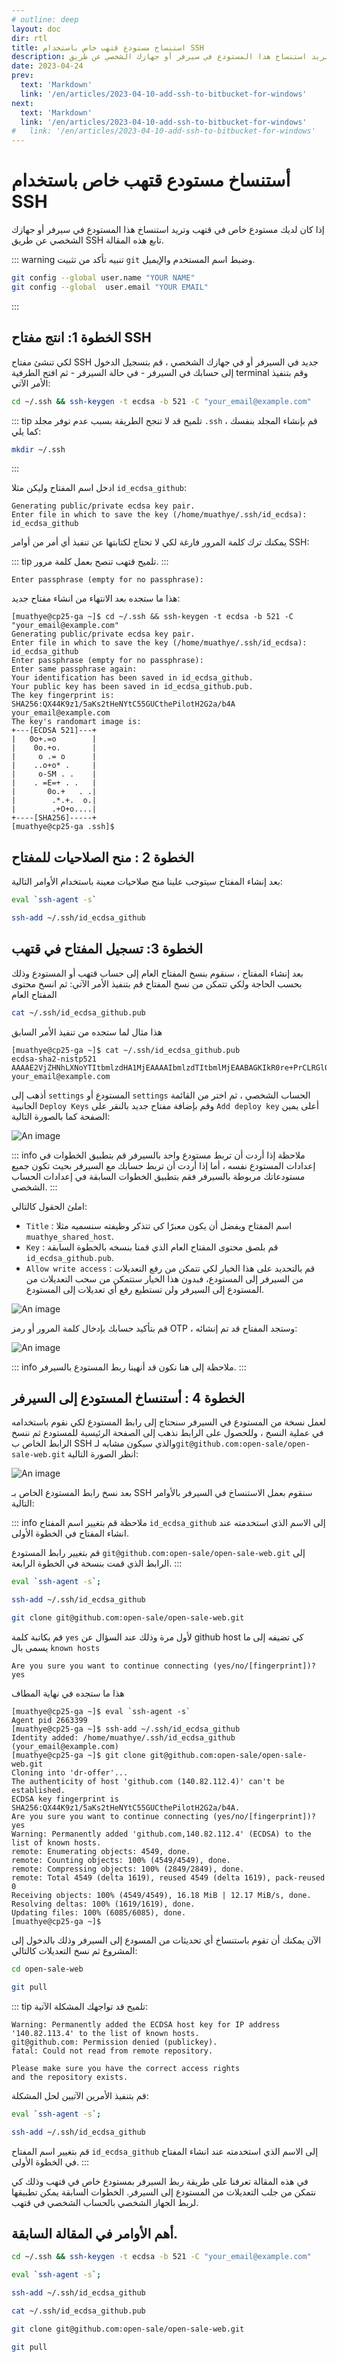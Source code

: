 ```yaml
---
# outline: deep
layout: doc
dir: rtl
title: استنساخ مستودع قتهب خاص باستخدام SSH
description: إذا كان لديك مستودع خاص في قتهب وتريد استنساخ هذا المستودع في سيرفر أو جهازك الشخصي عن طريق SSH تابع هذه المقالة
date: 2023-04-24
prev:
  text: 'Markdown'
  link: '/en/articles/2023-04-10-add-ssh-to-bitbucket-for-windows'
next:
  text: 'Markdown'
  link: '/en/articles/2023-04-10-add-ssh-to-bitbucket-for-windows'
#   link: '/en/articles/2023-04-10-add-ssh-to-bitbucket-for-windows'
---
```

<!-- 
<style>
    body, h1, h2, h3, p, div, ul, li, ol {
        direction: rtl;
    }
    pre, code {
        direction: ltr;
    }
</style> -->

# أستنساخ مستودع قتهب خاص باستخدام SSH

إذا كان لديك مستودع خاص في قتهب وتريد استنساخ هذا المستودع في سيرفر أو جهازك الشخصي عن طريق SSH تابع هذه المقالة.

::: warning تنبيه
تأكد من تثبيت `git` وضبط اسم المستخدم والإيميل.
```sh
git config --global user.name "YOUR NAME"
git config --global  user.email "YOUR EMAIL"
```
:::

## الخطوة 1: انتج مفتاح SSH

لكي تنشئ مفتاح SSH جديد في السيرفر أو في جهازك الشخصي ، قم بتسجيل الدخول إلى حسابك في السيرفر - في حالة السيرفر - ثم افتح الطرفية terminal وقم بتنفيذ الأمر الآتي:

```sh
cd ~/.ssh && ssh-keygen -t ecdsa -b 521 -C "your_email@example.com"
```

::: tip  تلميح
قد لا تنجح الطريقة بسبب عدم توفر مجلد `.ssh` ، قم بإنشاء المجلد بنفسك كما يلي:
```sh
mkdir ~/.ssh
```
:::

ادخل اسم المفتاح وليكن مثلا `id_ecdsa_github`:

```
Generating public/private ecdsa key pair.
Enter file in which to save the key (/home/muathye/.ssh/id_ecdsa): id_ecdsa_github
```

يمكنك ترك كلمة المرور فارغة لكي لا تحتاج لكتابتها عن تنفيذ أي أمر من أوامر SSH:

::: tip تلميح
قتهب تنصح بعمل كلمة مرور.
:::

```
Enter passphrase (empty for no passphrase):
```

هذا ما ستجده بعد الانتهاء من انشاء مفتاح جديد:

```
[muathye@cp25-ga ~]$ cd ~/.ssh && ssh-keygen -t ecdsa -b 521 -C "your_email@example.com"
Generating public/private ecdsa key pair.
Enter file in which to save the key (/home/muathye/.ssh/id_ecdsa): id_ecdsa_github
Enter passphrase (empty for no passphrase):
Enter same passphrase again:
Your identification has been saved in id_ecdsa_github.
Your public key has been saved in id_ecdsa_github.pub.
The key fingerprint is:
SHA256:QX44K9z1/5aKs2tHeNYtC55GUCthePilotH2G2a/b4A your_email@example.com
The key's randomart image is:
+---[ECDSA 521]---+
|   0o+.=o        |
|    0o.+o.       |
|     o .= o      |
|    ..o+o* .     |
|     o-SM . .    |
|    . =E=+ . .   |
|       0o.+   . .|
|        .*.+.  o.|
|        .+O+o....|
+----[SHA256]-----+
[muathye@cp25-ga .ssh]$
```

## الخطوة 2 : منح الصلاحيات للمفتاح

بعد إنشاء المفتاح سيتوجب علينا منح صلاحيات معينة باستخدام الأوامر التالية:

```sh
eval `ssh-agent -s`
```

```sh
ssh-add ~/.ssh/id_ecdsa_github
```

## الخطوة 3: تسجيل المفتاح في قتهب

بعد إنشاء المفتاح ، سنقوم بنسخ المفتاح العام إلى حساب قتهب أو المستودع وذلك بحسب الحاجة
ولكي تتمكن من نسخ المفتاح قم بتنفيذ الأمر الآتي: ثم انسخ محتوى المفتاح العام

```sh
cat ~/.ssh/id_ecdsa_github.pub
```

هذا مثال لما ستجده من تنفيذ الأمر السابق

```
[muathye@cp25-ga ~]$ cat ~/.ssh/id_ecdsa_github.pub
ecdsa-sha2-nistp521 AAAAE2VjZHNhLXNoYTItbmlzdHA1MjEAAAAIbmlzdTItbmlMjEAABAGKIkR0re+PrCLRGl0yBWYIHuq9aErCLRGl0jIDAEjY+WsENmnwtQ8cyBwE7aV2heKTtfwE7aV2h7NnJ61ZXqeKTtfwEsr4R+L/qHL0GbeIVCuZXf67Krr7KrrYB3ybjudWu7xgqZgrr59cq9aErCLRCOis/ICojHy67cp9OCnCFLD1MJPg== your_email@example.com
```

أذهب إلى `settings` المستودع أو `settings` الحساب الشخصي ، ثم اختر من القائمة الجانبية `Deploy Keys` وقم بإضافة مفتاح جديد بالنقر على `Add deploy key` أعلى يمين الصفحة كما بالصورة التالية:

![An image](/articles/2023-04-25/deploy-keys.png)

::: info ملاحظة
إذا أردت أن تربط مستودع واحد بالسيرفر قم بتطبيق الخطوات في إعدادات المستودع نفسه ، أما إذا أردت أن تربط حسابك مع السيرفر بحيث تكون جميع مستودعاتك مربوطة بالسيرفر فقم بتطبيق الخطوات السابقة في إعدادات الحساب الشخصي.
:::


املئ الحقول كالتالي:

- `Title` : اسم المفتاح ويفضل أن يكون معبرًا كي تتذكر وظيفته سنسميه مثلا `muathye_shared_host`.
- `Key` : قم بلصق محتوى المفتاح العام الذي قمنا بنسخه بالخطوة السابقة `id_ecdsa_github.pub`.
- `Allow write access` : قم بالتحديد على هذا الخيار لكي تتمكن من رفع التعديلات من السيرفر إلى المستودع، فبدون هذا الخيار ستتمكن من سحب التعديلات من المستودع إلى السيرفر ولن تستطيع رفع أي تعديلات إلى المستودع.

![An image](/articles/2023-04-25/add-deploy-key.png)

قم بتأكيد حسابك بإدخال كلمة المرور أو رمز OTP ، وستجد المفتاح قد تم إنشائه:

![An image](/articles/2023-04-25/deploy-key.png)

::: info ملاحظة
إلى هنا نكون قد أنهينا ربط المستودع بالسيرفر.
:::

## الخطوة 4 : أستنساخ المستودع إلى السيرفر

لعمل نسخة من المستودع في السيرفر سنحتاج إلى رابط المستودع لكي نقوم باستخدامه في عملية النسخ ، وللحصول على الرابط نذهب إلى الصفحة الرئيسية للمستودع ثم ننسخ الرابط الخاص ب SSH والذي سيكون مشابه لـ`git@github.com:open-sale/open-sale-web.git` انظر الصورة التالية:

![An image](/articles/2023-04-25/ssh-clone-url.png)

بعد نسخ رابط المستودع الخاص بـ SSH سنقوم بعمل الاستنساخ في السيرفر بالأوامر التالية:

::: info ملاحظة
قم بتغيير اسم المفتاح `id_ecdsa_github` إلى الاسم الذي استخدمته عند انشاء المفتاح في الخطوة الأولى.

قم بتغيير رابط المستودع `git@github.com:open-sale/open-sale-web.git` إلى الرابط الذي قمت بنسخة في الخطوة الرابعة.
:::

```sh
eval `ssh-agent -s`;
```

```sh
ssh-add ~/.ssh/id_ecdsa_github
```

```sh
git clone git@github.com:open-sale/open-sale-web.git
```

قم بكاتبة كلمة `yes` لأول مرة وذلك عند السؤال عن github host كي تضيفه إلى ما يسمى بال `known hosts`

```
Are you sure you want to continue connecting (yes/no/[fingerprint])? yes
```

هذا ما ستجده في نهاية المطاف

```
[muathye@cp25-ga ~]$ eval `ssh-agent -s`
Agent pid 2663399
[muathye@cp25-ga ~]$ ssh-add ~/.ssh/id_ecdsa_github
Identity added: /home/muathye/.ssh/id_ecdsa_github (your_email@example.com)
[muathye@cp25-ga ~]$ git clone git@github.com:open-sale/open-sale-web.git
Cloning into 'dr-offer'...
The authenticity of host 'github.com (140.82.112.4)' can't be established.
ECDSA key fingerprint is SHA256:QX44K9z1/5aKs2tHeNYtC55GUCthePilotH2G2a/b4A.
Are you sure you want to continue connecting (yes/no/[fingerprint])? yes
Warning: Permanently added 'github.com,140.82.112.4' (ECDSA) to the list of known hosts.
remote: Enumerating objects: 4549, done.
remote: Counting objects: 100% (4549/4549), done.
remote: Compressing objects: 100% (2849/2849), done.
remote: Total 4549 (delta 1619), reused 4549 (delta 1619), pack-reused 0
Receiving objects: 100% (4549/4549), 16.18 MiB | 12.17 MiB/s, done.
Resolving deltas: 100% (1619/1619), done.
Updating files: 100% (6085/6085), done.
[muathye@cp25-ga ~]$
```

الآن يمكنك أن تقوم باستنساخ أي تحديثات من المسودع إلى السيرفر وذلك بالدخول إلى المشروع ثم نسخ التعديلات كالتالي:

```sh
cd open-sale-web
```

```sh
git pull
```

::: tip تلميح
قد تواجهك المشكلة الآتية:
```
Warning: Permanently added the ECDSA host key for IP address '140.82.113.4' to the list of known hosts.
git@github.com: Permission denied (publickey).
fatal: Could not read from remote repository.

Please make sure you have the correct access rights
and the repository exists.
```
قم بتنفيذ الأمرين الآتيين لحل المشكلة:

```sh
eval `ssh-agent -s`;

ssh-add ~/.ssh/id_ecdsa_github
```

قم بتغيير اسم المفتاح `id_ecdsa_github` إلى الاسم الذي استخدمته عند انشاء المفتاح في الخطوة الأولى.
:::

في هذه المقالة تعرفنا على طريقة ربط السيرفر بمستودع خاص في قتهب وذلك كي نتمكن من جلب التعديلات من المستودع إلى السيرفر. الخطوات السابقة يمكن تطبيقها لربط الجهاز الشخصي بالحساب الشخصي في قتهب.

## أهم الأوامر في المقالة السابقة.

```sh
cd ~/.ssh && ssh-keygen -t ecdsa -b 521 -C "your_email@example.com"
```

```sh
eval `ssh-agent -s`;
```

```sh
ssh-add ~/.ssh/id_ecdsa_github
```

```sh
cat ~/.ssh/id_ecdsa_github.pub
```

```sh
git clone git@github.com:open-sale/open-sale-web.git
```

```sh
git pull
```
